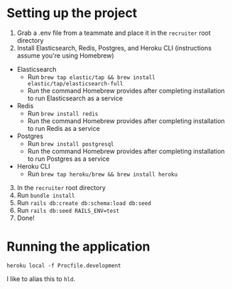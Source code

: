 # Setting up the project

1. Grab a .env file from a teammate and place it in the `recruiter` root directory
2. Install Elasticsearch, Redis, Postgres, and Heroku CLI (instructions assume you're using Homebrew)
  * Elasticsearch
    * Run `brew tap elastic/tap && brew install elastic/tap/elasticsearch-full`
    * Run the command Homebrew provides after completing installation to run Elasticsearch as a service
  * Redis
    * Run `brew install redis`
    * Run the command Homebrew provides after completing installation to run Redis as a service
  * Postgres
    * Run `brew install postgresql`
    * Run the command Homebrew provides after completing installation to run Postgres as a service
  * Heroku CLI
    * Run `brew tap heroku/brew && brew install heroku`
3. In the `recruiter` root directory
  1. Run `bundle install`
  2. Run `rails db:create db:schema:load db:seed`
  3. Run `rails db:seed RAILS_ENV=test`
6. Done!

# Running the application

`heroku local -f Procfile.development`

I like to alias this to `hld`.